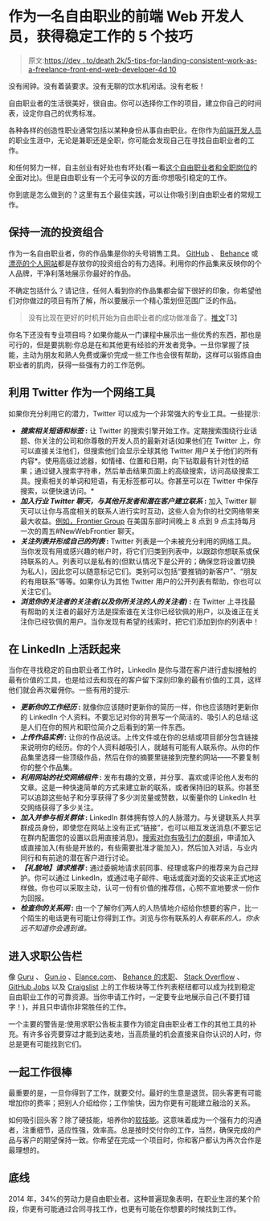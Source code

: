 # 作为一名自由职业的前端 Web 开发人员，获得稳定工作的 5 个技巧

> 原文:[https://dev . to/death 2k/5-tips-for-landing-consistent-work-as-a-freelance-front-end-web-developer-4d 10](https://dev.to/death2k/5-tips-for-landing-consistent-work-as-a-freelance-front-end-web-developer-4d10)

没有闹钟。没有着装要求。没有无聊的饮水机闲话。没有老板！

自由职业者的生活很美好，很自由。你可以选择你工作的项目，建立你自己的时间表，设定你自己的优秀标准。

各种各样的创造性职业通常包括以某种身份从事自由职业。在你作为[前端开发人员](https://www.udacity.com/course/front-end-web-developer-nanodegree--nd001)的职业生涯中，无论是兼职还是全职，你可能会发现自己在寻找自由职业者的工作。

和任何努力一样，自主创业有好处也有坏处(看一看[这个自由职业者和全职岗位](http://blog.udacity.com/2014/09/front-end-web-development-freelancing-vs-full-time)的全面对比)。但是自由职业有一个无可争议的方面:你想吸引稳定的工作。

你到底是怎么做到的？这里有五个最佳实践，可以让你吸引到自由职业者的常规工作。

## 保持一流的投资组合

作为一名自由职业者，你的作品集是你的头号销售工具。 [GitHub](https://github.com/) 、 [Behance](https://www.behance.net/) 或[漂亮的个人网站](http://www.creativebloq.com/portfolios/examples-712368)都是存放你的投资组合的有力选择。利用你的作品集来反映你的个人品牌，干净利落地展示你最好的作品。

不确定包括什么？请记住，任何人看到你的作品集都会留下很好的印象，你希望他们对你做过的项目有所了解，所以要展示一个精心策划但范围广泛的作品。

> 没有比现在更好的时机开始为自由职业者的成功做准备了。[推文](http://twitter.com/intent/tweet?url=https://blog.udacity.com/2014/11/5-tips-for-landing-consistent-work-as.html&text=There%E2%80%99s%20no%20time%20like%20the%20present%20to%20start%20setting%20yourself%20up%20for%20freelance%20success.&related=udacity&hashtags=front-end%20web%20dev, "Tweet this!")T3】

你名下还没有专业项目吗？如果你能从一门课程中展示出一些优秀的东西，那也是可行的，但是要挑剔:你总是在和其他更有经验的开发者竞争。一旦你掌握了技能，主动为朋友和熟人免费或廉价完成一些工作也会很有帮助，这样可以锻炼自由职业者的肌肉，获得一些强有力的工作范例。

## 利用 Twitter 作为一个网络工具

如果你充分利用它的潜力，Twitter 可以成为一个非常强大的专业工具。一些提示:

*   ***搜索相关短语和标签* :** 让 Twitter 的搜索引擎开始工作。定期搜索围绕行业话题、你关注的公司和你尊敬的开发人员的最新对话(如果他们在 Twitter 上，你可以直接关注他们，但搜索他们会显示全球其他 Twitter 用户关于他们的所有内容*。使用高级过滤器，如情绪、位置和日期，向下钻取最有针对性的结果；通过键入搜索字符串，然后单击结果页面上的高级搜索，访问高级搜索工具。搜索相关的单词和短语，有无标签都可以。你甚至可以在 Twitter 中保存搜索，以便快速访问。*
*   ***加入行业 Twitter 聊天，与其他开发者和潜在客户建立联系* :** 加入 Twitter 聊天可以让你与高度相关的联系人进行实时互动，这些人会为你的社交网络带来最大收益。[例如，Frontier Group](https://twitter.com/@frontiergroup) 在美国东部时间晚上 8 点到 9 点主持每月一次的周五#NewWebFrontier 聊天。
*   ***关注列表并形成自己的列表* :** Twitter 列表是一个未被充分利用的网络工具。当你发现有用或感兴趣的帐户时，将它们归类到列表中，以跟踪你想联系或保持联系的人。列表可以是私有的(但默认情况下是公开的；确保您将设置切换为私人)，因此您可以随意标记它们。类别可以包括“要推销的新客户”、“朋友的有用联系”等等。如果你认为其他 Twitter 用户的公开列表有帮助，你也可以关注它们。
*   ***浏览你的关注者的关注者(以及你所关注的人的关注者)* :** 在 Twitter 上寻找最有帮助的关注者的最好方法是探索谁在关注你已经钦佩的用户，以及谁正在关注你已经钦佩的用户。当你发现有希望的线索时，把它们添加到你的列表中！

## 在 LinkedIn 上活跃起来

当你在寻找稳定的自由职业者工作时，LinkedIn 是你与潜在客户进行虚拟接触的最有价值的工具，也是给过去和现在的客户留下深刻印象的最有价值的工具，这样他们就会再次雇佣你。一些有用的提示:

*   ***更新你的工作经历* :** 就像你应该随时更新你的简历一样，你也应该随时更新你的 LinkedIn 个人资料。不要忘记对你的背景写一个简洁的、吸引人的总结:这是人们在你的照片和职位简介之后看到的第一件东西。
*   ***上传作品实例* :** 让你的作品说话。上传文件或在你的总结或项目部分包含链接来说明你的经历。你的个人资料越吸引人，就越有可能有人联系你。从你的作品集里选择一些顶级作品，然后在你的摘要里链接到完整的网站——不要复制你的整个作品集。
*   ***利用网站的社交网络组件* :** 发布有趣的文章，并分享、喜欢或评论他人发布的文章。这是一种快速简单的方式来建立新的联系，或者保持旧的联系。你甚至可以追踪这些帖子和分享获得了多少浏览量或赞数，以衡量你的 LinkedIn 社交网络获得了多少关注。
*   ***加入并参与相关群体* :** LinkedIn 群体拥有惊人的人脉潜力。与关键联系人共享群成员身份，即使您在网站上没有正式“链接”，也可以相互发送消息(不要忘记在群内配置您的设置以启用直接消息)。[搜索对你有吸引力的群组](https://www.linkedin.com/grp/)，申请加入或直接加入(有些是开放的，有些需要批准才能加入)，然后加入对话，与业内同行和有前途的潜在客户进行讨论。
*   ***【礼貌地】请求推荐* :** 通过委婉地请求前同事、经理或客户的推荐来为自己辩护。你可以通过 LinkedIn，或通过电子邮件、电话或面对面的交谈来正式地这样做。你也可以采取主动，认可一份有价值的推荐信，心照不宣地要求一份作为回报。
*   ***检查你的关系网* :** 由一个了解你们两人的人热情地介绍给你想要的客户，比一个陌生的电话更有可能让你得到工作。浏览与你有联系的人*有联系的人。你永远不知道你会遇到谁。*

## 进入求职公告栏

像 [Guru](http://www.guru.com/) 、 [Gun.io](https://gun.io/) 、[Elance.com](https://www.elance.com/)、 [Behance 的求职](https://www.behance.net/joblist)、 [Stack Overflow](http://careers.stackoverflow.com/jobs) 、 [GitHub Jobs](https://jobs.github.com/) 以及 [Craigslist](http://www.craigslist.org/) 上的工作板块等工作列表枢纽都可以成为找到稳定自由职业工作的可靠资源。当你申请工作时，一定要专业地展示自己(不要打错字！)，并且只申请你非常胜任的工作。

一个主要的警告是:使用求职公告板主要作为锁定自由职业者工作的其他工具的补充。有许多谷壳要穿过才能到达麦地，当高质量的机会直接来自你认识的人时，你总是更有可能找到它们。

## 一起工作很棒

最重要的是，一旦你得到了工作，就要交付。最好的生意是退货。回头客更有可能增加你的费率；把别人介绍给你；工作愉快，因为你更有可能建立融洽的关系。

如何吸引回头客？除了硬技能，培养你的[软技能](http://blog.udacity.com/2014/11/4-soft-skills-that-will-get-you-the-job-and-keep-you-there)。这意味着成为一个强有力的沟通者，注重细节，适应性强，效率高。总是按时交付你的工作，当然，确保完成的产品与客户的期望保持一致。你希望在完成一个项目时，你和客户都认为再次合作是最理想的。

## 底线

2014 年，34%的劳动力是自由职业者。这种普遍现象表明，在职业生涯的某个阶段，你更有可能通过合同寻找工作，也更有可能在你想要的时候找到工作。